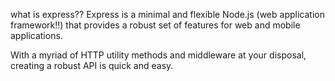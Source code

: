 what is express??
Express is a minimal and flexible Node.js (web application framework!!) that provides a robust set of features for web and mobile applications.

With a myriad of HTTP utility methods and middleware at your disposal, creating a robust API is quick and easy.